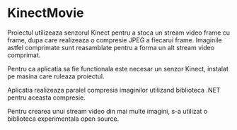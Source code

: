 KinectMovie
===========


Proiectul utilizeaza senzorul Kinect pentru a stoca un stream video frame cu frame, dupa care realizeaza o compresie JPEG 
a fiecarui frame. Imaginile astfel comprimate sunt reasamblate pentru a forma un alt stream video comprimat.

Pentru ca aplicatia sa fie functionala este necesar un senzor Kinect, instalat pe masina care ruleaza proiectul.

Aplicatia realizeaza paralel compresia imaginilor utilizand biblioteca .NET pentru aceasta compresie.

Pentru crearea unui stream video din mai multe imagini, s-a utilizat o biblioteca experimentala open source.
